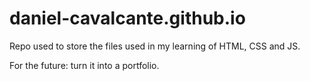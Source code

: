 # daniel-cavalcante.github.io
Repo used to store the files used in my learning of HTML, CSS and JS.

For the future: turn it into a portfolio.
